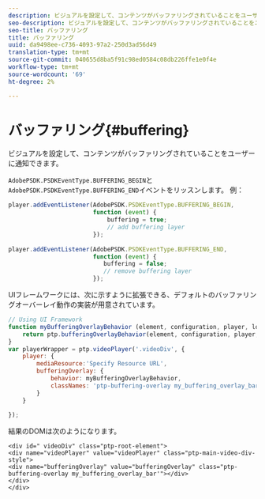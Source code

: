 ```yaml
---
description: ビジュアルを設定して、コンテンツがバッファリングされていることをユーザーに通知できます。
seo-description: ビジュアルを設定して、コンテンツがバッファリングされていることをユーザーに通知できます。
seo-title: バッファリング
title: バッファリング
uuid: da9498ee-c736-4093-97a2-250d3ad56d49
translation-type: tm+mt
source-git-commit: 040655d8ba5f91c98ed0584c08db226ffe1e0f4e
workflow-type: tm+mt
source-wordcount: '69'
ht-degree: 2%

---
```



# バッファリング{#buffering}

ビジュアルを設定して、コンテンツがバッファリングされていることをユーザーに通知できます。

`AdobePSDK.PSDKEventType.BUFFERING_BEGIN`と`AdobePSDK.PSDKEventType.BUFFERING_END`イベントをリッスンします。 例：

```js
player.addEventListener(AdobePSDK.PSDKEventType.BUFFERING_BEGIN,  
                        function (event) { 
                            buffering = true; 
                            // add buffering layer 
                        }); 
  
player.addEventListener(AdobePSDK.PSDKEventType.BUFFERING_END,  
                        function (event) { 
                           buffering = false; 
                           // remove buffering layer 
                        });
```

UIフレームワークには、次に示すように拡張できる、デフォルトのバッファリングオーバーレイ動作の実装が用意されています。

```js
// Using UI Framework 
function myBufferingOverlayBehavior (element, configuration, player, localize, baseLog) { 
    return ptp.bufferingOverlayBehavior(element, configuration, player, localize, baseLog); 
} 
var playerWrapper = ptp.videoPlayer('.videoDiv', { 
    player: { 
        mediaResource:'Specify Resource URL', 
        bufferingOverlay: { 
            behavior: myBufferingOverlayBehavior, 
            classNames: 'ptp-buffering-overlay my_buffering_overlay_bar' 
        } 
    } 
 
}); 
```

結果のDOMは次のようになります。

```
<div id=" videoDiv" class="ptp-root-element"> 
<div name="videoPlayer" value="videoPlayer" class="ptp-main-video-div-style"> 
<div name="bufferingOverlay" value="bufferingOverlay" class="ptp-buffering-overlay my_buffering_overlay_bar'"></div> 
</div> 
</div> 
```

